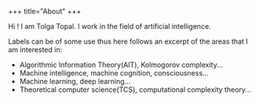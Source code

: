 +++
title="About"
+++


Hi !
I am Tolga Topal. I work in the field of artificial intelligence.

Labels can be of some use thus here follows an excerpt of the areas that I am interested in:
- Algorithmic Information Theory(AIT), Kolmogorov complexity...
- Machine intelligence, machine cognition, consciousness...
- Machine learning, deep learning...
- Theoretical computer science(TCS), computational complexity theory...

